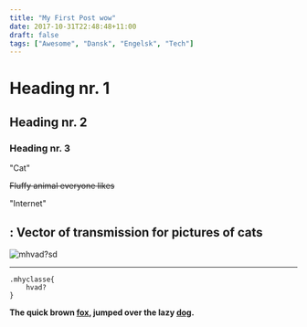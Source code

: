 ```yaml
---
title: "My First Post wow"
date: 2017-10-31T22:48:48+11:00
draft: false
tags: ["Awesome", "Dansk", "Engelsk", "Tech"]
---
```


# Heading nr. 1
## Heading nr. 2
### Heading nr. 3

"Cat"

~~Fluffy animal everyone likes~~

"Internet"

: Vector of transmission for pictures of cats
---
![mhvad?sd](http://i.imgur.com/v8IVDka.jpg)

---

    .mhyclasse{ 
        hvad?
    }

**The quick brown [fox][1], jumped over the lazy [dog][2].**

[1]: https://en.wikipedia.org/wiki/Fox "Wikipedia: Fox"
[2]: https://en.wikipedia.org/wiki/Dog "Wikipedia: Dog"    